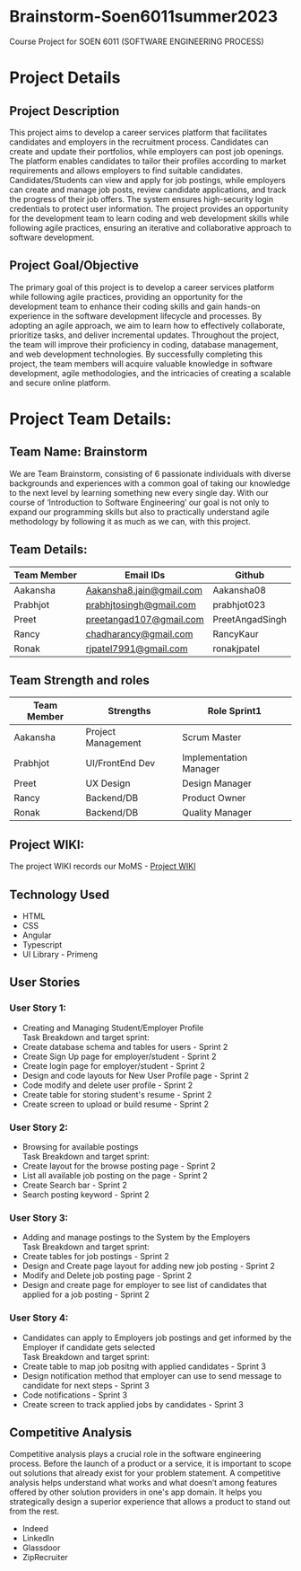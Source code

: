 # Brainstorm-Soen6011summer2023
Course Project for SOEN 6011 (SOFTWARE ENGINEERING PROCESS) 

# Project Details

## Project Description

This project aims to develop a career services platform that facilitates candidates and employers in the recruitment process. Candidates can create and update their portfolios, while employers can post job openings. The platform enables candidates to tailor their profiles according to market requirements and allows employers to find suitable candidates. Candidates/Students can view and apply for job postings, while employers can create and manage job posts, review candidate applications, and track the progress of their job offers. The system ensures high-security login credentials to protect user information. The project provides an opportunity for the development team to learn coding and web development skills while following agile practices, ensuring an iterative and collaborative approach to software development.

## Project Goal/Objective

The primary goal of this project is to develop a career services platform while following agile practices, providing an opportunity for the development team to enhance their coding skills and gain hands-on experience in the software development lifecycle and processes. By adopting an agile approach, we aim to learn how to effectively collaborate, prioritize tasks, and deliver incremental updates. Throughout the project, the team will improve their proficiency in coding, database management, and web development technologies. By successfully completing this project, the team members will acquire valuable knowledge in software development, agile methodologies, and the intricacies of creating a scalable and secure online platform.


# Project Team Details:

## Team Name: **Brainstorm**

We are Team Brainstorm, consisting of 6 passionate individuals with diverse backgrounds and experiences with a common goal of taking our knowledge to the next level by learning something new every single day. With our course of ‘Introduction to Software Engineering’ our goal is not only to expand our programming skills but also to practically understand agile methodology by following it as much as we can, with this project.

## Team Details:

| Team Member | Email IDs                    | Github     |
|-------------|------------------------------|------------|
| Aakansha    | Aakansha8.jain@gmail.com    | Aakansha08 |
| Prabhjot    | prabhjtosingh@gmail.com      | prabhjot023|
| Preet       | preetangad107@gmail.com      | PreetAngadSingh |
| Rancy       | chadharancy@gmail.com        | RancyKaur  |
| Ronak       | rjpatel7991@gmail.com        | ronakjpatel |

## Team Strength and roles

| Team Member | Strengths              | Role Sprint1        |
|-------------|------------------------|---------------------|
| Aakansha    | Project Management     | Scrum Master        |
| Prabhjot    | UI/FrontEnd Dev        | Implementation Manager |
| Preet       | UX Design              | Design Manager      |
| Rancy       | Backend/DB             | Product Owner       |
| Ronak       | Backend/DB             | Quality Manager     |

## Project WIKI:

The project WIKI records our MoMS - [Project WIKI](https://github.com/nmnKumar/Brainstorm-Soen6011summer2023/wiki)

## Technology Used
* HTML
* CSS
* Angular
* Typescript
* UI Library - Primeng

## User Stories
### User Story 1:		
* Creating and Managing Student/Employer Profile  
Task Breakdown and target sprint: 
* Create database schema and tables for users	- Sprint 2	
* Create Sign Up page for employer/student	- Sprint 2	
* Create login page for employer/student	- Sprint 2	
* Design and code layouts for New User Profile page -	Sprint 2	
* Code modify and delete user profile	- Sprint 2	
* Create table for storing student's resume	- Sprint 2	
* Create screen to upload or build resume	- Sprint 2	

### User Story 2:
* Browsing for available postings	 
  Task Breakdown and target sprint:
* Create layout for the browse posting page	- Sprint 2	
* List all available job posting on the page - Sprint 2	
* Create Search bar	- Sprint 2	
* Search posting keyword	- Sprint 2	

### User Story 3:
* Adding and manage postings to the System by the Employers  
  Task Breakdown and target sprint:
* Create tables for job postings -	Sprint 2	
* Design and Create page layout for adding new job posting	- Sprint 2	
* Modify and Delete job posting page	- Sprint 2	
* Design and create page for employer to see list of candidates that applied for a job posting -	Sprint 2

### User Story 4:	
* Candidates can apply to Employers job postings and get informed by the Employer if candidate gets selected  
  Task Breakdown and target sprint:
* Create table to map job positng with applied candidates -	Sprint 3	
* Design notification method that employer can use to send message to candidate for next steps	- Sprint 3	
* Code notifications	- Sprint 3	
* Create screen to track applied jobs by candidates	- Sprint 3	

## Competitive Analysis
Competitive analysis plays a crucial role in the software engineering process. Before the launch of a product or a service, it is important to scope out solutions that already exist for your problem statement. A competitive analysis helps understand what works and what doesn’t among features offered by other solution providers in one's app domain. It helps you strategically design a superior experience that allows a product to stand out from the rest.
* Indeed
* LinkedIn
* Glassdoor
* ZipRecruiter
